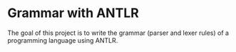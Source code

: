# Grammar with ANTLR
 The goal of this project is to write the grammar (parser and lexer rules) of a programming language using ANTLR.
